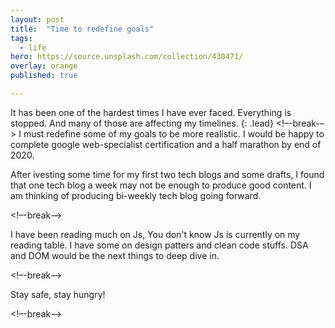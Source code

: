 ```yaml
---
layout: post
title:  "Time to redefine goals"
tags:
  - life
hero: https://source.unsplash.com/collection/430471/
overlay: orange
published: true

---
```

It has been one of the hardest times I have ever faced. Everything is stopped. And many of those are affecting my timelines.
{: .lead}
<!–-break-–>
I must redefine some of my goals to be more realistic. I would be happy to complete google web-specialist certification and a half marathon by end of 2020.

After ivesting some time for my first two tech blogs and some drafts, I found that one tech blog a week may not be enough to produce good content. I am thinking of producing bi-weekly tech blog going forward.

<!–-break-–>

I have been reading much on Js, You don't know Js is currently on my reading table. I have some on design patters and clean code stuffs. DSA and DOM would be the next things to deep dive in.

<!–-break-–>

Stay safe, stay hungry!

<!–-break-–>
